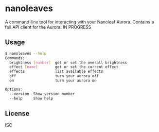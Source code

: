 # nanoleaves

A command-line tool for interacting with your Nanoleaf Aurora. Contains a full API client for the Aurora. IN PROGRESS

## Usage

```sh
$ nanoleaves --help
Commands:
  brightness [number]  get or set the overall brightness
  effect [name]        get or set the current effect
  effects              list available effects
  off                  turn your aurora off
  on                   turn your aurora on

Options:
  --version  Show version number                                       [boolean]
  --help     Show help                                                 [boolean]
```

## License

ISC
